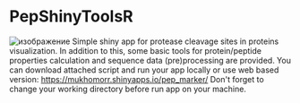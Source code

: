 # PepShinyToolsR
![изображение](https://user-images.githubusercontent.com/86622871/137533244-12319b29-e7c2-4e2b-b028-bb5dcd97f84b.png)
Simple shiny app for protease cleavage sites in proteins visualization. In addition to this, some basic tools for protein/peptide properties calculation and sequence data (pre)processing are provided. 
You can download attached script and run your app locally or use web based version:  https://mukhomorr.shinyapps.io/pep_marker/
Don't forget to change your working directory before run app on your machine. 

